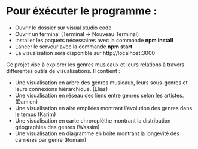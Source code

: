 # Pour éxécuter le programme :
- Ouvrir le dossier sur visual studio code
- Ouvrir un terminal (Terminal -> Nouveau Terminal)
- Installer les paquets nécessaires avec la commande **npm install**
- Lancer le serveur avec la commande **npm start**
- La visualisation sera disponible sur http://localhost:3000

Ce projet vise à explorer les genres musicaux et leurs relations à travers différentes outils de visualisations. 
Il contient :
  - Une visualisation en arbre des genres musicaux, leurs sous-genres et leurs connexions hiérarchique. (Elias)
  - Une visualisation en réseau des liens entre genres selon les artistes. (Damien)
  - Une visualisation en aire empilées montrant l'évolution des genres dans le temps (Karim)
  - Une visualisation en carte chroropléthe montrant la distribution géographies des genres (Wassim)
  - Une visualisation en diagramme en boite montrant la longevité des carriéres par genre (Romain)
